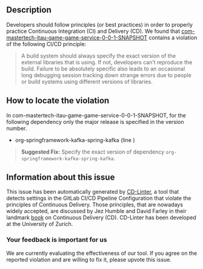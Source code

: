
## Description
Developers should follow principles (or best practices) in order to properly practice Continuous Integration (CI) and Delivery (CD).
We found that [com-mastertech-itau-game-game-service-0-0-1-SNAPSHOT](https://gitlab.com/michelsantos10/game-service/blob/master/.gitlab-ci.yml) contains a violation of the following CI/CD principle:

> A build system should always specify the exact version of the external libraries that is using.
If not, developers can’t reproduce the build. Failure to be absolutely specific also leads to an occasional long debugging session tracking down strange errors due to people or build systems using different versions of libraries.

## How to locate the violation

In com-mastertech-itau-game-game-service-0-0-1-SNAPSHOT, for the following dependency only the major release is specified in the version number.

* org-springframework-kafka-spring-kafka (line )

> **Suggested Fix:** Specify the exact version of dependency `org-springframework-kafka-spring-kafka`.

## Information about this issue

This issue has been automatically generated by [CD-Linter](https://gitlab.com/Jancso/configuration-analytics), a tool that detects settings in the GitLab CI/CD Pipeline Configuration that violate the principles of Continuous Delivery. Those principles, that are nowadays widely accepted, are discussed by Jez Humble and David Farley in their landmark [book](https://www.oreilly.com/library/view/continuous-delivery-reliable/9780321670250/) on Continuous Delivery (CD). CD-Linter has been developed at the University of Zurich.

### Your feedback is important for us
We are currently evaluating the effectiveness of our tool. If you agree on the reported violation and are willing to fix it, please upvote this issue.